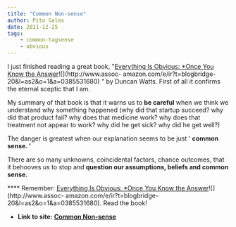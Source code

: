 ```yaml
---
title: "Common Non-sense"
author: Pito Salas
date: 2011-12-25
tags:
    - common-tagsense
    - obvious
---
```




I just finished reading a great book, "[Everything Is Obvious: *Once You Know
the
Answer](<http://www.amazon.com/gp/product/0385531680/ref=as_li_qf_sp_asin_tl?ie=UTF8&tag=blogbridge-20&linkCode=as2&camp=1789&creative=9325&creativeASIN=0385531680>)![](http://www.assoc-
amazon.com/e/ir?t=blogbridge-20&l=as2&o=1&a=0385531680) " by Duncan Watts.
First of all it confirms the eternal sceptic that I am.

My summary of that book is that it warns us to **be careful** when we think we
understand why something happened (why did that startup succeed? why did that
product fail? why does that medicine work? why does that treatment not appear
to work? why did he get sick? why did he get well?)

The danger is greatest when our explanation seems to be just ' **common sense.
'**

There are so many unknowns, coincidental factors, chance outcomes, that it
behooves us to stop and **question our assumptions, beliefs and common
sense.**

**** Remember: [Everything Is Obvious: *Once You Know the
Answer](<http://www.amazon.com/gp/product/0385531680/ref=as_li_qf_sp_asin_tl?ie=UTF8&tag=blogbridge-20&linkCode=as2&camp=1789&creative=9325&creativeASIN=0385531680>)![](http://www.assoc-
amazon.com/e/ir?t=blogbridge-20&l=as2&o=1&a=0385531680). Read the book!


* **Link to site:** **[Common Non-sense](None)**
